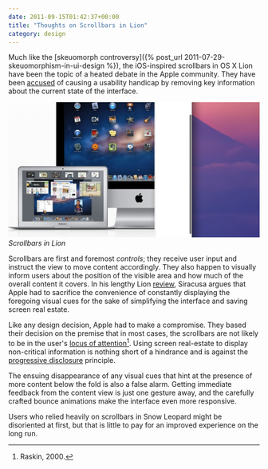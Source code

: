 ```yaml
---
date: 2011-09-15T01:42:37+00:00
title: "Thoughts on Scrollbars in Lion"
category: design
---
```


Much like the [skeuomorph controversy]({% post_url 2011-07-29-skeuomorphism-in-ui-design %}), the iOS-inspired scrollbars in OS X Lion have been the topic of a heated debate in the Apple community. They have been [accused][siracusa] of causing a usability handicap by removing key information about the current state of the interface.

![Scrollbars in Lion](lion-scrollbars.jpg) _Scrollbars in Lion_

Scrollbars are first and foremost *controls*; they receive user input and instruct the view to move content accordingly. They also happen to visually inform users about the position of the visible area and how much of the overall content it covers. In his lengthy Lion [review][siracusa], Siracusa argues that Apple had to sacrifice the convenience of constantly displaying the foregoing visual cues for the sake of simplifying the interface and saving screen real estate.

Like any design decision, Apple had to make a compromise. They based their decision on the premise that in most cases, the scrollbars are not likely to be in the user's [locus of attention][locus][^1]. Using screen real-estate to display non-critical information is nothing short of a hindrance and is against the [progressive disclosure] principle.

The ensuing disappearance of any visual cues that hint at the presence of more content below the fold is also a false alarm. Getting immediate feedback from the content view is just one gesture away, and the carefully crafted bounce animations make the interface even more responsive.

Users who relied heavily on scrollbars in Snow Leopard might be disoriented at first, but that is little to pay for an improved experience on the long run.

[^1]: Raskin, 2000.

[siracusa]: http://arstechnica.com/apple/2011/07/mac-os-x-10-7/3/#scroll-bars
[locus]: http://www.usabilityfirst.com/glossary/locus-of-attention/
[progressive disclosure]: http://en.wikipedia.org/wiki/Progressive_disclosure]
